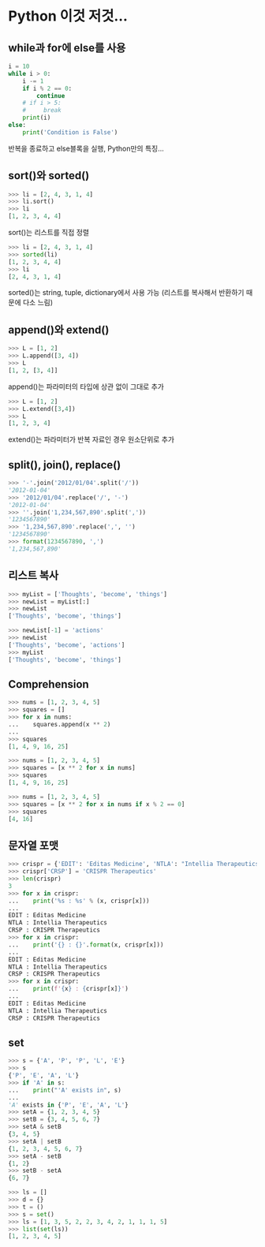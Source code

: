 # Python 이것 저것...

## while과 for에 else를 사용
```python
i = 10
while i > 0:
    i -= 1
    if i % 2 == 0:
        continue
    # if i > 5:
    #     break
    print(i)
else:
    print('Condition is False')
```
반복을 종료하고 else블록을 실행, Python만의 특징...

## sort()와 sorted()
```python
>>> li = [2, 4, 3, 1, 4]
>>> li.sort()
>>> li
[1, 2, 3, 4, 4]
```
sort()는 리스트를 직접 정렬

```python
>>> li = [2, 4, 3, 1, 4]
>>> sorted(li)
[1, 2, 3, 4, 4]
>>> li
[2, 4, 3, 1, 4]
```
sorted()는 string, tuple, dictionary에서 사용 가능 (리스트를 복사해서 반환하기 때문에 다소 느림)

## append()와 extend()
```python
>>> L = [1, 2]
>>> L.append([3, 4])
>>> L
[1, 2, [3, 4]]
```
append()는 파라미터의 타입에 상관 없이 그대로 추가

```python
>>> L = [1, 2]
>>> L.extend([3,4])
>>> L
[1, 2, 3, 4]
```
extend()는 파라미터가 반복 자료인 경우 원소단위로 추가

## split(), join(), replace()
```python
>>> '-'.join('2012/01/04'.split('/'))
'2012-01-04'
>>> '2012/01/04'.replace('/', '-')
'2012-01-04'
>>> ''.join('1,234,567,890'.split(','))
'1234567890'
>>> '1,234,567,890'.replace(',', '')
'1234567890'
>>> format(1234567890, ',')
'1,234,567,890'
```

## 리스트 복사
```python
>>> myList = ['Thoughts', 'become', 'things']
>>> newList = myList[:]
>>> newList
['Thoughts', 'become', 'things']

>>> newList[-1] = 'actions'
>>> newList
['Thoughts', 'become', 'actions']
>>> myList
['Thoughts', 'become', 'things']
```

## Comprehension
```python
>>> nums = [1, 2, 3, 4, 5]
>>> squares = []
>>> for x in nums:
...    squares.append(x ** 2)
...    
>>> squares
[1, 4, 9, 16, 25]
```

```python
>>> nums = [1, 2, 3, 4, 5]
>>> squares = [x ** 2 for x in nums]
>>> squares
[1, 4, 9, 16, 25]
```

```python
>>> nums = [1, 2, 3, 4, 5]
>>> squares = [x ** 2 for x in nums if x % 2 == 0]
>>> squares
[4, 16]
```

## 문자열 포맷
```python
>>> crispr = {'EDIT': 'Editas Medicine', 'NTLA': "Intellia Therapeutics"}
>>> crispr['CRSP'] = 'CRISPR Therapeutics'
>>> len(crispr)
3
>>> for x in crispr:
...    print('%s : %s' % (x, crispr[x]))
...    
EDIT : Editas Medicine
NTLA : Intellia Therapeutics
CRSP : CRISPR Therapeutics
>>> for x in crispr:
...    print('{} : {}'.format(x, crispr[x]))
...    
EDIT : Editas Medicine
NTLA : Intellia Therapeutics
CRSP : CRISPR Therapeutics
>>> for x in crispr:
...    print(f'{x} : {crispr[x]}')
...    
EDIT : Editas Medicine
NTLA : Intellia Therapeutics
CRSP : CRISPR Therapeutics
```

## set
```python
>>> s = {'A', 'P', 'P', 'L', 'E'}
>>> s
{'P', 'E', 'A', 'L'}
>>> if 'A' in s:
...    print("'A' exists in", s)
...    
'A' exists in {'P', 'E', 'A', 'L'}
>>> setA = {1, 2, 3, 4, 5}
>>> setB = {3, 4, 5, 6, 7}
>>> setA & setB
{3, 4, 5}
>>> setA | setB
{1, 2, 3, 4, 5, 6, 7}
>>> setA - setB
{1, 2}
>>> setB - setA
{6, 7}
```

```python
>>> ls = []
>>> d = {}
>>> t = ()
>>> s = set()
>>> ls = [1, 3, 5, 2, 2, 3, 4, 2, 1, 1, 1, 5]
>>> list(set(ls))
[1, 2, 3, 4, 5]
```